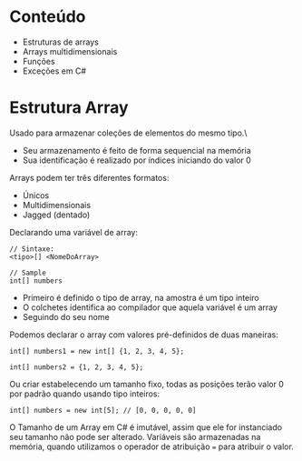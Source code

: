 # Conteúdo

- Estruturas de arrays
- Arrays multidimensionais
- Funções
- Exceções em C#

# Estrutura Array

Usado para armazenar coleções de elementos do mesmo tipo.\

- Seu armazenamento é feito de forma sequencial na memória
- Sua identificação é realizado por índices iniciando do valor 0

Arrays podem ter três diferentes formatos:

- Únicos
- Multidimensionais
- Jagged (dentado)

Declarando uma variável de array:

```
// Sintaxe:
<tipo>[] <NomeDoArray>

// Sample
int[] numbers
```

- Primeiro é definido o tipo de array, na amostra é um tipo inteiro
- O colchetes identifica ao compilador que aquela variável é um array
- Seguindo do seu nome

Podemos declarar o array com valores pré-definidos de duas maneiras:

```
int[] numbers1 = new int[] {1, 2, 3, 4, 5};

int[] numbers2 = {1, 2, 3, 4, 5};
```

Ou criar estabelecendo um tamanho fixo, todas as posições terão valor 0 por padrão quando usando tipo inteiros:

```
int[] numbers = new int[5]; // [0, 0, 0, 0, 0]
```

O Tamanho de um Array em C# é imutável, assim que ele for instanciado seu tamanho não pode ser alterado. Variáveis são armazenadas na memória, quando utilizamos o operador de atribuição `=` para atribuir o valor.

